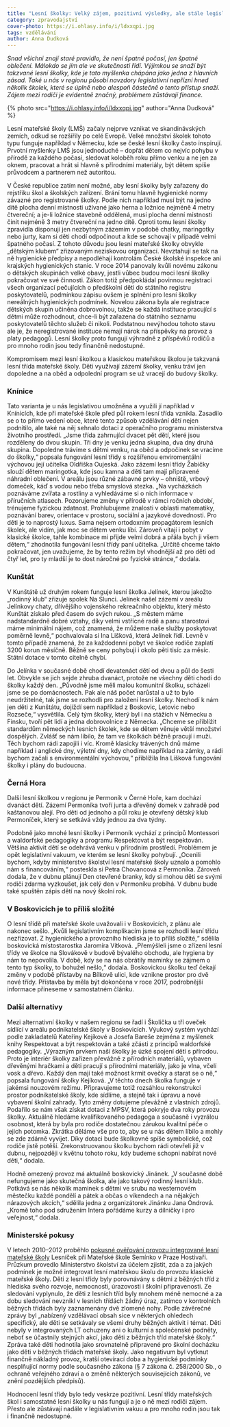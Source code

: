 ```yaml
---
title: "Lesní školky: Velký zájem, pozitivní výsledky, ale stále legislativní vakuum"
category: zpravodajství
cover-photo: https://i.ohlasy.info/i/ldxxqpi.jpg
tags: vzdělávání
author: Anna Dudková
---
```


*Snad všichni znají staré pravidlo, že není špatné počasí, jen špatné oblečení. Málokdo se jím ale ve skutečnosti řídí. Výjimkou se snaží být takzvané lesní školky, kde je tato myšlenka chápána jako jedna z hlavních zásad. Také u nás v regionu působí navzdory legislativní nepřízni hned několik školek, které se úplně nebo alespoň částečně o tento přístup snaží. Zájem mezi rodiči je evidentně značný, problémem zůstávají finance.*

{% photo src="https://i.ohlasy.info/i/ldxxqpi.jpg" author="Anna Dudková" %}

Lesní mateřské školy (LMŠ) začaly nejprve vznikat ve skandinávských zemích, odkud se rozšířily po celé Evropě. Velké množství školek tohoto typu funguje například v Německu, kde se české lesní školky často inspirují. Prvotní myšlenky LMŠ jsou jednoduché – dopřát dětem co nejvíc pohybu v přírodě za každého počasí, sledovat koloběh roku přímo venku a ne jen za oknem, pracovat a hrát si hlavně s přírodními materiály, být dětem spíše průvodcem a partnerem než autoritou. 

V České republice zatím není možné, aby lesní školky byly zařazeny do rejstříku škol a školských zařízení. Brání tomu hlavně hygienické normy závazné pro registrované školky. Podle nich například musí být na jedno dítě plocha denní místnosti užívané jako herna a ložnice nejméně 4 metry čtvereční; a je-li ložnice stavebně oddělená, musí plocha denní místnosti činit nejméně 3 metry čtvereční na jedno dítě. Oproti tomu lesní školky zpravidla disponují jen nezbytným zázemím v podobě chatky, maringotky nebo jurty, kam si děti chodí odpočinout a kde se schovají v případě velmi špatného počasí. Z tohoto důvodu jsou lesní mateřské školky obvykle „dětským klubem“ zřizovaným neziskovou organizací. Nevztahují se tak na ně hygienické předpisy a nepodléhají kontrolám České školské inspekce ani krajských hygienických stanic. V roce 2014 panovaly kvůli novému zákonu o dětských skupinách velké obavy, jestli vůbec budou moci lesní školky pokračovat ve své činnosti. Zákon totiž předpokládal povinnou registraci všech organizací pečujících o předškolní děti do státního registru poskytovatelů, podmínkou zápisu ovšem je splnění pro lesní školky nereálných hygienických podmínek. Novelou zákona byla ale registrace dětských skupin učiněna dobrovolnou, takže se každá instituce pracující s dětmi může rozhodnout, chce-li být zařazena do státního seznamu poskytovatelů těchto služeb či nikoli. Podstatnou nevýhodou tohoto stavu ale je, že neregistrované instituce nemají nárok na příspěvky na provoz a platy pedagogů. Lesní školky proto fungují výhradně z příspěvků rodičů a pro mnoho rodin jsou tedy finančně nedostupné.

Kompromisem mezi lesní školkou a klasickou mateřskou školou je takzvaná lesní třída mateřské školy. Děti využívají zázemí školky, venku tráví jen dopoledne a na oběd a odpolední program se už vracejí do budovy školky. 

### Knínice

Tato varianta je u nás legislativou umožněna a využili jí například v Knínicích, kde při mateřské škole před půl rokem lesní třída vznikla. Zasadilo se o to přímo vedení obce, které tento způsob vzdělávání dětí nejen podnítilo, ale také na něj sehnalo dotaci z operačního programu ministerstva životního prostředí. „Jsme třída zahrnující dvacet pět dětí, které jsou rozděleny do dvou skupin. Tři dny je venku jedna skupina, dva dny druhá skupina. Dopoledne trávíme s dětmi venku, na oběd a odpočinek se vracíme do školky,“ popsala fungování lesní třídy s rozšířenou enviromentální výchovou její učitelka Oldřiška Oujeská. Jako zázemí lesní třídy Žabičky slouží dětem maringotka, kde jsou kamna a děti tam mají připravené náhradní oblečení. V areálu jsou různé zábavné prvky – ohniště, vrbový domeček, káď s vodou nebo třeba smyslová stezka. „Na vycházkách poznáváme zvířata a rostliny a vyhledáváme si o nich informace v příručních atlasech. Pozorujeme změny v přírodě v rámci ročních období, trénujeme fyzickou zdatnost. Prohlubujeme znalosti v oblasti matematiky, poznávání barev, orientace v prostoru, sociální a jazykové dovednosti. Pro děti je to naprostý luxus. Sama nejsem ortodoxním propagátorem lesních školek, ale vidím, jak moc se dětem venku líbí. Zároveň vítají i pobyt v klasické školce, tahle kombinace mi přijde velmi dobrá a přála bych ji všem dětem,“ zhodnotila fungování lesní třídy paní učitelka. „Určitě chceme takto pokračovat, jen uvažujeme, že by tento režim byl vhodnější až pro děti od čtyř let, pro ty mladší je to dost náročné po fyzické stránce,“ dodala.

### Kunštát

V Kunštátě už druhým rokem funguje lesní školka Jelínek, kterou jakožto „rodinný klub“ zřizuje spolek Na Slunci. Jelínek našel zázemí v areálu Jelínkovy chaty, dřívějšího vojenského rekreačního objektu, který město Kunštát získalo před časem do svých rukou. „S městem máme nadstandardně dobré vztahy, díky velmi vstřícné radě a panu starostovi máme minimální nájem, což znamená, že můžeme naše služby poskytovat poměrně levně,“ pochvalovala si Ina Lišková, která Jelínek řídí. Levně v tomto případě znamená, že za každodenní pobyt ve školce rodiče zaplatí 3200 korun měsíčně. Běžně se ceny pohybují i okolo pěti tisíc za měsíc. Státní dotace v tomto citelně chybí. 

Do Jelínka v současné době chodí devatenáct dětí od dvou a půl do šesti let. Obvykle se jich sejde zhruba dvanáct, protože ne všechny děti chodí do školky každý den. „Původně jsme měli malou komunitní školku, scházeli jsme se po domácnostech. Pak ale náš počet narůstal a už to bylo neudržitelné, tak jsme se rozhodli pro založení lesní školky. Nechodí k nám jen děti z Kunštátu, dojíždí sem například z Boskovic, Letovic nebo Rozseče,“ vysvětlila. Celý tým školky, který byl i na stážích v Německu a Finsku, tvoří pět lidí a jedna dobrovolnice z Německa. „Chceme se přiblížit standardům německých lesních školek, kde se dětem věnuje větší množství dospělých. Zvlášť se nám líbilo, že tam ve školkách běžně pracují i muži. Těch bychom rádi zapojili i víc. Kromě klasicky trávených dnů máme například i anglické dny, výletní dny, kdy chodíme například na zámky, a rádi bychom začali s environmentální výchovou,“ přiblížila Ina Lišková fungování školky i plány do budoucna.

### Černá Hora

Další lesní školkou v regionu je Permoník v Černé Hoře, kam dochází dvanáct dětí. Zázemí Permoníka tvoří jurta a dřevěný domek v zahradě pod kaštanovou alejí. Pro děti od jednoho a půl roku je otevřený dětský klub Permoníček, který se setkává vždy jednou za dva týdny.

Podobně jako mnohé lesní školky i Permoník vychází z principů Montessori a waldorfské pedagogiky a programu Respektovat a být respektován. Většina aktivit dětí se odehrává venku v přírodním prostředí. Problémem je opět legislativní vakuum, ve kterém se lesní školky pohybují. „Ocenili bychom, kdyby ministerstvo školství lesní mateřské školy uznalo a pomohlo nám s financováním,“ posteskla si Petra Chovancová z Permoníka. Zároveň dodala, že v dubnu plánují Den otevřené branky, kdy si mohou děti se svými rodiči zdarma vyzkoušet, jak celý den v Permoníku probíhá. V dubnu bude také spuštěn zápis dětí na nový školní rok.

### V Boskovicích je to příliš složité

O lesní třídě při mateřské škole uvažovali i v Boskovicích, z plánu ale nakonec sešlo. „Kvůli legislativním komplikacím jsme se rozhodli lesní třídu nezřizovat. Z hygienického a provozního hlediska je to příliš složité,“ sdělila boskovická místostarostka Jaromíra Vítková. „Přemýšleli jsme o zřízení lesní třídy ve školce na Slovákově v budově bývalého obchodu, ale hygiena by nám to nepovolila. V době, kdy se na nás obrátily maminky se zájmem o tento typ školky, to bohužel nešlo,“ dodala. Boskovickou školku teď čekají změny v podobě přístavby na Bílkově ulici, kde vznikne prostor pro dvě nové třídy. Přístavba by měla být dokončena v roce 2017, podrobnější informace přineseme v samostatném článku.

### Další alternativy

Mezi alternativní školky v našem regionu se řadí i Školička u tří oveček sídlící v areálu podnikatelské školy v Boskovicích. Výukový systém vychází podle zakladatelů Kateřiny Kejíkové a Josefa Bareše zejména z myšlenek knihy Respektovat a být respektován a také zčásti z principů waldorfské pedagogiky. „Výrazným prvkem naší školky je úzké spojení dětí s přírodou. Proto je interiér školky zařízen převážně z přírodních materiálů, vybaven dřevěnými hračkami a děti pracují s přírodními materiály, jako je vlna, včelí vosk a dřevo. Každý den mají také možnost krmit ovečky a starat se o ně,“ popsala fungování školky Kejíková. „V těchto dnech školka funguje v jakémsi nouzovém režimu. Připravujeme totiž rozsáhlou rekonstrukci prostor podnikatelské školy, kde sídlíme, a stejně tak i úpravu a nové vybavení školní zahrady. Tyto změny dotujeme převážně z vlastních zdrojů. Podařilo se nám však získat dotaci z MPSV, která pokryje dva roky provozu školky. Aktuálně hledáme kvalifikovaného pedagoga a současně i vyzrálou osobnost, která by byla pro rodiče dostatečnou zárukou kvalitní péče o jejich potomka. Zkrátka děláme vše pro to, aby se u nás dětem líbilo a mohly se zde zdárně vyvíjet. Díky dotaci bude školkovné spíše symbolické, což rodiče jistě potěší. Zrekonstruovanou školku bychom rádi otevřeli již v dubnu, nejpozději v květnu tohoto roku, kdy budeme schopni nabírat nové děti,“ dodala.

Hodně omezený provoz má aktuálně boskovický Jinánek. „V současné době nefungujeme jako skutečná školka, ale jako takový rodinný lesní klub. Potkává se nás několik maminek s dětmi ve srubu na westernovém městečku každé pondělí a pátek a občas o víkendech a na nějakých nárazových akcích,“ sdělila jedna z organizátorek Jinánku Jana Ondrová. „Kromě toho pod sdružením Intera pořádáme kurzy a dílničky i pro veřejnost,“ dodala.

### Ministerské pokusy

V letech 2010–2012 proběhlo [pokusné ověřování provozu integrované lesní mateřské školy](https://data.ohlasy.info/2016/zaverecna-zprava-lesni-ms.doc) Lesníček při Mateřské škole Semínko v Praze Hostivaři. Průzkum provedlo Ministerstvo školství za účelem zjistit, zda a za jakých podmínek je možné integrovat lesní mateřskou školu do provozu klasické mateřské školy. Děti z lesní třídy byly porovnávány s dětmi z běžných tříd z hlediska svého rozvoje, nemocnosti, úrazovosti i školní připravenosti. Ze sledování vyplynulo, že děti z lesních tříd byly mnohem méně nemocné a za dobu sledování nevznikl v lesních třídách žádný úraz, zatímco v kontrolních běžných třídách byly zaznamenány dvě zlomené nohy. Podle závěrečné zprávy byl „nabízený vzdělávací obsah sice v některých ohledech specifický, ale děti se setkávaly se všemi druhy běžných aktivit i témat. Děti nebyly v integrovaných LT ochuzeny ani o kulturní a společenské podněty, neboť se účastnily stejných akcí, jako děti z běžných tříd mateřské školy.“ Zpráva také děti hodnotila jako srovnatelně připravené pro školní docházku jako děti v běžných třídách mateřské školy. Jako negativum byl vytknut finančně nákladný provoz, kratší otevírací doba a hygienické podmínky nesplňující normy podle současného zákona (§ 7 zákona č. 258/2000 Sb., o ochraně veřejného zdraví a o změně některých souvisejících zákonů, ve znění pozdějších předpisů).

Hodnocení lesní třídy bylo tedy veskrze pozitivní. Lesní třídy mateřských škol i samostatné lesní školky u nás fungují a je o ně mezi rodiči zájem. Přesto ale zůstávají nadále v legislativním vakuu a pro mnoho rodin jsou tak i finančně nedostupné.
